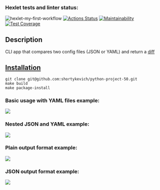 ### Hexlet tests and linter status:
![hexlet-my-first-workflow](https://github.com/shortykevich/python-project-50/actions/workflows/user_check.yml/badge.svg)
[![Actions Status](https://github.com/shortykevich/python-project-50/actions/workflows/hexlet-check.yml/badge.svg)](https://github.com/shortykevich/python-project-50/actions)
[![Maintainability](https://api.codeclimate.com/v1/badges/4f5a103282e38804c5ae/maintainability)](https://codeclimate.com/github/shortykevich/python-project-50/maintainability)
[![Test Coverage](https://api.codeclimate.com/v1/badges/4f5a103282e38804c5ae/test_coverage)](https://codeclimate.com/github/shortykevich/python-project-50/test_coverage)

## Description
CLI app that compares two config files (JSON or YAML) and return a [diff](https://en.wikipedia.org/wiki/Diff)
## [Installation](https://asciinema.org/a/e8QGoqTDKXnKXgat7z8iVel5s)
```
git clone git@github.com:shortykevich/python-project-50.git
make build
make package-install
```
<h3>Basic usage with YAML files example:</h3>
<a href="https://asciinema.org/a/aKGw6OTVmMH7PycsHTKkn8YBo" target="_blank"><img src="https://asciinema.org/a/aKGw6OTVmMH7PycsHTKkn8YBo.svg" /></a>
<h3>Nested JSON and YAML example:</h3>
<a href="https://asciinema.org/a/u59fKbFevVGJ741JVpyIjfIjj" target="_blank"><img src="https://asciinema.org/a/u59fKbFevVGJ741JVpyIjfIjj.svg" /></a>
<h3>Plain output format example:</h3>
<a href="https://asciinema.org/a/ocw4hyPMLhDtfzFMElu3Q6nzq" target="_blank"><img src="https://asciinema.org/a/ocw4hyPMLhDtfzFMElu3Q6nzq.svg" /></a>
<h3>JSON output format example:</h3>
<a href="https://asciinema.org/a/RV2Plu226Kv9rRI0tHV4Sc813" target="_blank"><img src="https://asciinema.org/a/RV2Plu226Kv9rRI0tHV4Sc813.svg" /></a>
